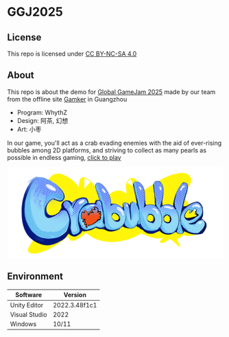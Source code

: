# GGJ2025

## License
This repo is licensed under [CC BY-NC-SA 4.0](https://creativecommons.org/licenses/by-nc-sa/4.0/deed.zh-hans)

## About
This repo is about the demo for [Global GameJam 2025](https://www.gmhub.com/jams/ggj2025) made by our team from the offline site [Gamker](https://globalgamejam.org/jam-sites/2025/ggj-china-2025-ciga-guangzhou-gamker) in Guangzhou

- Program: WhythZ
- Design: 阿茶, 幻想
- Art: 小枣

In our game, you'll act as a crab evading enemies with the aid of ever-rising bubbles among 2D platforms, and striving to collect as many pearls as possible in endless gaming, [click to play](https://whythz-debug.github.io/GGJ2025/)

![Cover.png](https://github.com/WhythZ/GGJ2025/blob/master/Cover.png)

## Environment
|Software|Version|
|---|---|
|Unity Editor|2022.3.48f1c1|
|Visual Studio|2022|
|Windows|10/11|
